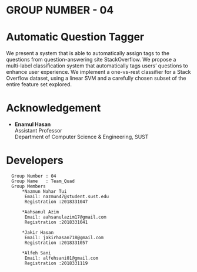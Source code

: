 # GROUP NUMBER - 04
# Automatic Question Tagger 

We present a system that is able to automatically assign tags to the questions from question-answering site StackOverflow. We propose a multi-label classification system that automatically tags users’ questions to enhance user experience. We implement a one-vs-rest classifier for a Stack Overflow dataset, using a linear SVM and a carefully chosen subset of the entire feature set explored.

# Acknowledgement
 * **Enamul Hasan**  
      Assistant Professor  
      Department of Computer Science & Engineering, SUST  
      
 # Developers
      Group Number : 04
      Group Name   : Team_Quad
      Group Members
          *Nazmun Nahar Tui
           Email: nazmun47@student.sust.edu
           Registration :2018331047
           
          *Aahsanul Azim
           Email: aahsanulazim17@gmail.com 
           Registration :2018331041   
           
          *Jakir Hasan
           Email: jakirhasan718@gmail.com
           Registration :2018331057
           
          *Alfeh Sani
           Email: alfehsani01@gmail.com
           Registration :2018331119 
